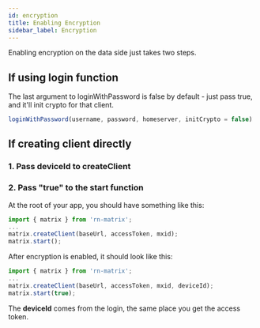 ```yaml
---
id: encryption
title: Enabling Encryption
sidebar_label: Encryption
---
```


Enabling encryption on the data side just takes two steps.

## If using login function

The last argument to loginWithPassword is false by default - just pass true, and it'll init crypto for that client.

```js
loginWithPassword(username, password, homeserver, initCrypto = false)
```

## If creating client directly

### 1. Pass deviceId to createClient
### 2. Pass "true" to the start function

At the root of your app, you should have something like this:

```js
import { matrix } from 'rn-matrix';
...
matrix.createClient(baseUrl, accessToken, mxid);
matrix.start();
```

After encryption is enabled, it should look like this:

```js
import { matrix } from 'rn-matrix';
...
matrix.createClient(baseUrl, accessToken, mxid, deviceId);
matrix.start(true);
```

The **deviceId** comes from the login, the same place you get the access token.
